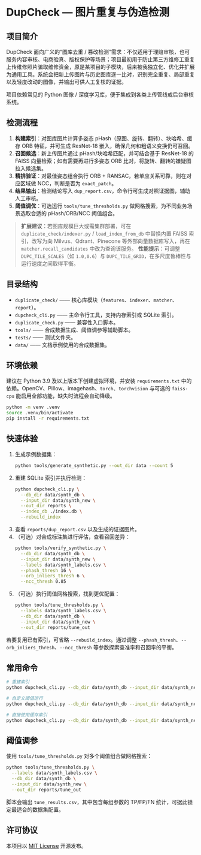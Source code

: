 # DupCheck — 图片重复与伪造检测

## 项目简介
DupCheck 面向广义的“图库去重 / 篡改检测”需求：不仅适用于理赔审核，也可服务内容审核、电商验真、版权保护等场景；项目最初用于防止第三方维修工重复上传维修照片骗取维修资金，原是某项目的子模块，后来被我独立化、优化并扩展为通用工具。系统会把新上传图片与历史图库逐一比对，识别完全重复、局部重复以及轻度改动的图像，并输出可供人工复核的证据。

项目依赖常见的 Python 图像 / 深度学习库，便于集成到各类上传管线或后台审核系统。

## 检测流程
1. **构建索引**：对图库图片计算多姿态 pHash（原图、旋转、翻转）、块哈希、缓存 ORB 特征，并可生成 ResNet-18 嵌入，确保几何和粗语义变换仍可召回。
2. **召回候选**：新上传图片通过 pHash/块哈希匹配，并可结合基于 ResNet-18 的 FAISS 向量检索；如有需要再进行多姿态 ORB 比对，将旋转、翻转的嫌疑图拉入候选集。
3. **精排验证**：对最佳姿态组合执行 ORB + RANSAC，若单应关系可靠，则在对应区域做 NCC，判断是否为 `exact_patch`。
4. **结果输出**：检测结论写入 `dup_report.csv`，命令行可生成对照证据图，辅助人工审核。
5. **阈值调优**：可选运行 `tools/tune_thresholds.py` 做网格搜索，为不同业务场景选取合适的 pHash/ORB/NCC 阈值组合。

> **扩展建议**：若图库规模巨大或需集群部署，可在 `duplicate_check/indexer.py` / `load_index_from_db` 中替换内置 FAISS 索引，改写为向 Milvus、Qdrant、Pinecone 等外部向量数据库写入，再在 `matcher.recall_candidates` 中改为查询该服务。
> **性能提示**：可调整 `DUPC_TILE_SCALES`（如 `1.0,0.6`）与 `DUPC_TILE_GRID`，在多尺度鲁棒性与运行速度之间取得平衡。

## 目录结构
- `duplicate_check/` —— 核心库模块（`features`、`indexer`、`matcher`、`report`）。
- `dupcheck_cli.py` —— 主命令行工具，支持内存索引或 SQLite 索引。
- `duplicate_check.py` —— 兼容性入口脚本。
- `tools/` —— 合成数据生成、阈值调参等辅助脚本。
- `tests/` —— 测试文件夹。
- `data/` —— 文档示例使用的合成数据集。

## 环境依赖
建议在 Python 3.9 及以上版本下创建虚拟环境，并安装 `requirements.txt` 中的依赖。OpenCV、Pillow、imagehash、`torch`、`torchvision` 与可选的 `faiss-cpu` 能启用全部功能，缺失时流程会自动降级。

```bash
python -m venv .venv
source .venv/bin/activate
pip install -r requirements.txt
```

## 快速体验
1. 生成示例数据集：
   ```bash
   python tools/generate_synthetic.py --out_dir data --count 5
   ```
2. 重建 SQLite 索引并执行检测：
   ```bash
   python dupcheck_cli.py \
     --db_dir data/synth_db \
     --input_dir data/synth_new \
     --out_dir reports \
     --index_db ./index.db \
     --rebuild_index
   ```
3. 查看 `reports/dup_report.csv` 以及生成的证据图片。
4. （可选）对合成标注集进行评估，查看召回差异：
   ```bash
   python tools/verify_synthetic.py \
     --db_dir data/synth_db \
     --input_dir data/synth_new \
     --labels data/synth_labels.csv \
     --phash_thresh 16 \
     --orb_inliers_thresh 6 \
     --ncc_thresh 0.85
   ```
5. （可选）执行阈值网格搜索，找到更优配置：
   ```bash
   python tools/tune_thresholds.py \
     --labels data/synth_labels.csv \
     --db_dir data/synth_db \
     --input_dir data/synth_new \
     --out_dir reports/tune_out
   ```

若要复用已有索引，可省略 `--rebuild_index`。通过调整 `--phash_thresh`、`--orb_inliers_thresh`、`--ncc_thresh` 等参数探索查准率和召回率的平衡。

## 常用命令
```bash
# 重建索引
python dupcheck_cli.py --db_dir data/synth_db --input_dir data/synth_new --out_dir reports --index_db ./index.db --rebuild_index

# 自定义阈值运行
python dupcheck_cli.py --db_dir data/synth_db --input_dir data/synth_new --out_dir reports --phash_thresh 12 --orb_inliers_thresh 30 --ncc_thresh 0.94

# 直接使用缓存索引
python dupcheck_cli.py --db_dir data/synth_db --input_dir data/synth_new --out_dir reports --index_db ./index.db
```

## 阈值调参
使用 `tools/tune_thresholds.py` 对多个阈值组合做网格搜索：

```bash
python tools/tune_thresholds.py \
  --labels data/synth_labels.csv \
  --db_dir data/synth_db \
  --input_dir data/synth_new \
  --out_dir reports/tune_out
```

脚本会输出 `tune_results.csv`，其中包含每组参数的 TP/FP/FN 统计，可据此锁定最适合的数据集配置。

## 许可协议

本项目以 [MIT License](LICENSE) 开源发布。
```
